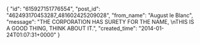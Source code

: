  {
   "id": "615927151776554",
   "post_id": "462493170453287_481602425209028",
   "from_name": "August le Blanc",
   "message": "THE CORPORATION HAS SURETY FOR THE NAME,  \nTHIS IS A GOOD THING, THINK ABOUT IT.",
   "created_time": "2014-01-24T01:07:31+0000"
 }
